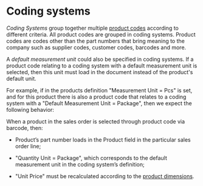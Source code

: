 # Coding systems 

*Coding Systems* group together multiple [product codes](https://docs.erp.net/tech/modules/general/products/product-codes.html?q=product%20codes) according to different criteria. All product codes are grouped in coding systems. Product codes are codes other than the part numbers that bring meaning to the company such as supplier codes, customer codes, barcodes and more. 

A *default measurement unit* could also be specified in coding systems. If a product code relating to a coding system with a default measurement unit is selected, then this unit must load in the document instead of the product's default unit. 

For example, if in the products definition "Measurement Unit = Pcs" is set, and for this product there is also a product code that relates to a coding system with a "Default Measurement Unit = Package", then we expect the following behavior: 

When a product in the sales order is selected through product code via barcode, then: 

-  Product’s part number loads in the Product field in the particular sales order line; 

- "Quantity Unit = Package", which corresponds to the default measurement unit in the coding system’s definition; 

- "Unit Price" must be recalculated according to the [product dimensions](product-dimensions.md).

